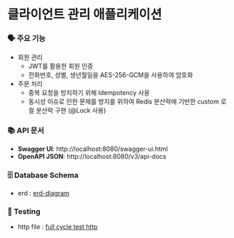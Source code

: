 # 클라이언트 관리 애플리케이션

### 🗣️ 주요 기능
- 회원 관리
  - JWT를 활용한 회원 인증
  - 전화번호, 성별, 생년월일을 AES-256-GCM을 사용하여 암호화
- 주문 처리
  - 중복 요청을 방지하기 위해 Idempotency 사용
  - 동시성 이슈로 인한 문제를 방지를 위하여 Redis 분산락에 기반한 custom 로컬 분산락 구현 (@Lock 사용)

    
### 📚 API 문서
- **Swagger UI**: http://localhost:8080/swagger-ui.html
- **OpenAPI JSON**: http://localhost:8080/v3/api-docs


### 🗄️ Database Schema
- erd : [erd-diagram](/docs/ERD.png)


### 🧪 Testing
- http file : [full cycle test http](/src/test/http/full-cycle-test.http)